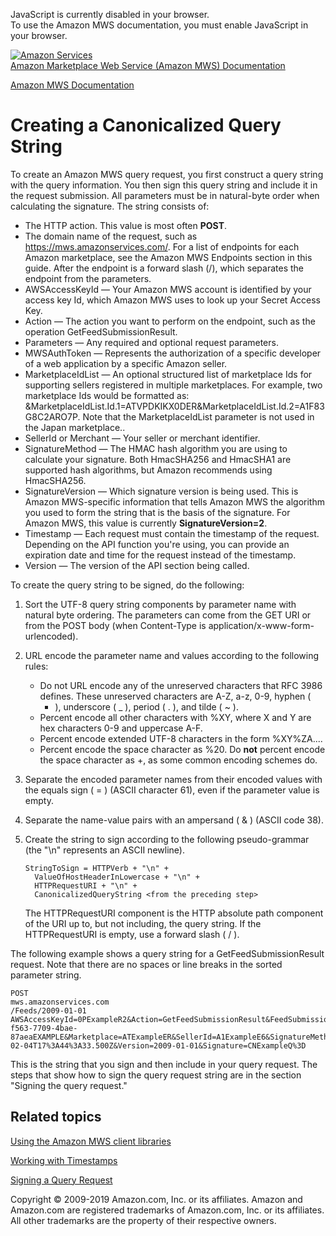 <div id="MWSDX_noscript">

JavaScript is currently disabled in your browser.  
To use the Amazon MWS documentation, you must enable JavaScript in your
browser.

</div>

<div id="MWSDX_divtop">

[![Amazon
Services](https://images-na.ssl-images-amazon.com/images/G/08/mwsportal/fr_FR/amazonservices.gif
"Amazon Services")](http://services.amazon.fr)  
<span id="MWSDX_titlebar">[Amazon Marketplace Web Service (Amazon MWS)
Documentation](https://developer.amazonservices.fr/gp/mws/docs.html)</span>

</div>

<div id="MWSDX_divbottom">

<div id="MWSDX_divleft">

<div id="MWSDX_toc">

</div>

</div>

<div id="MWSDX_divright">

<div id="MWSDX_content">

<span id="MWSDX_breadcrumbs">[Amazon MWS
Documentation](https://developer.amazonservices.fr/gp/mws/docs.html)</span>

# Creating a Canonicalized Query String

<div class="body">

To create an <span class="ph">Amazon MWS</span> query request, you first
construct a query string with the query information. You then sign this
query string and include it in the request submission. All parameters
must be in natural-byte order when calculating the signature. The string
consists of:

  - The HTTP action. This value is most often **POST**.
  - The domain name of the request, such as
    <span class="ph filepath">https://mws.amazonservices.com/</span>.
    For a list of endpoints for each Amazon marketplace, see the
    <span class="ph">Amazon MWS</span> Endpoints section in this guide.
    After the endpoint is a forward slash (/), which separates the
    endpoint from the parameters.
  - AWSAccessKeyId — Your <span class="ph">Amazon MWS</span> account is
    identified by your access key Id, which <span class="ph">Amazon
    MWS</span> uses to look up your Secret Access Key.
  - Action — The action you want to perform on the endpoint, such as the
    operation
    <span class="keyword apiname">GetFeedSubmissionResult</span>.
  - Parameters — Any required and optional request parameters.
  - MWSAuthToken — Represents the authorization of a specific developer
    of a web application by a specific Amazon seller.
  - MarketplaceIdList — An optional structured list of marketplace Ids
    for supporting sellers registered in multiple marketplaces. For
    example, two marketplace Ids would be formatted as:
    \&MarketplaceIdList.Id.1=ATVPDKIKX0DER\&MarketplaceIdList.Id.2=A1F83G8C2ARO7P.
    Note that the MarketplaceIdList parameter is not used in the Japan
    marketplace..
  - SellerId or Merchant — Your seller or merchant identifier.
  - SignatureMethod — The HMAC hash algorithm you are using to calculate
    your signature. Both HmacSHA256 and HmacSHA1 are supported hash
    algorithms, but Amazon recommends using HmacSHA256.
  - SignatureVersion — Which signature version is being used. This is
    <span class="ph">Amazon MWS</span>-specific information that tells
    <span class="ph">Amazon MWS</span> the algorithm you used to form
    the string that is the basis of the signature. For
    <span class="ph">Amazon MWS</span>, this value is currently
    **SignatureVersion=2**.
  - Timestamp — Each request must contain the timestamp of the request.
    Depending on the API function you're using, you can provide an
    expiration date and time for the request instead of the timestamp.
  - Version — The version of the API section being called.

To create the query string to be signed, do the following:

1.  Sort the UTF-8 query string components by parameter name with
    natural byte ordering. The parameters can come from the GET URI or
    from the POST body (when Content-Type is
    application/x-www-form-urlencoded).

2.  URL encode the parameter name and values according to the following
    rules:
    
      - Do not URL encode any of the unreserved characters that RFC 3986
        defines. These unreserved characters are A-Z, a-z, 0-9, hyphen (
        - ), underscore ( \_ ), period ( . ), and tilde ( \~ ).
      - Percent encode all other characters with %XY, where X and Y are
        hex characters 0-9 and uppercase A-F.
      - Percent encode extended UTF-8 characters in the form %XY%ZA....
      - Percent encode the space character as %20. Do **not** percent
        encode the space character as +, as some common encoding schemes
        do.

3.  Separate the encoded parameter names from their encoded values with
    the equals sign ( = ) (ASCII character 61), even if the parameter
    value is empty.

4.  Separate the name-value pairs with an ampersand ( & ) (ASCII code
    38).

5.  Create the string to sign according to the following pseudo-grammar
    (the "\\n" represents an ASCII newline).
    
    ``` pre codeblock
    StringToSign = HTTPVerb + "\n" +
      ValueOfHostHeaderInLowercase + "\n" +
      HTTPRequestURI + "\n" +
      CanonicalizedQueryString <from the preceding step>
    ```
    
    The HTTPRequestURI component is the HTTP absolute path component of
    the URI up to, but not including, the query string. If the
    HTTPRequestURI is empty, use a forward slash ( / ).

The following example shows a query string for a
<span class="keyword apiname">GetFeedSubmissionResult</span> request.
Note that there are no spaces or line breaks in the sorted parameter
string.

``` pre codeblock
POST
mws.amazonservices.com
/Feeds/2009-01-01
AWSAccessKeyId=0PExampleR2&Action=GetFeedSubmissionResult&FeedSubmissionId=20Example76&MWSAuthToken=amzn.mws.4ea38b7b-f563-7709-4bae-87aeaEXAMPLE&Marketplace=ATExampleER&SellerId=A1ExampleE6&SignatureMethod=HmacSHA256&SignatureVersion=2&Timestamp=2009-02-04T17%3A44%3A33.500Z&Version=2009-01-01&Signature=CNExampleQ%3D
```

This is the string that you sign and then include in your query request.
The steps that show how to sign the query request string are in the
section "Signing the query request."

</div>

<div id="RelatedTopics" class="topic nested1">

## Related topics

<div class="body">

[Using the Amazon MWS client libraries](DG_ClientLibraries.html)

[Working with Timestamps](DG_Timestamps.html)

[Signing a Query Request](DG_SigningQueryRequest.html)

</div>

</div>

<div id="MWSDX_footer">

Copyright © 2009-2019 Amazon.com, Inc. or its affiliates. Amazon and
Amazon.com are registered trademarks of Amazon.com, Inc. or its
affiliates. All other trademarks are the property of their respective
owners.

</div>

</div>

</div>

<div style="clear: both;">

</div>

</div>
